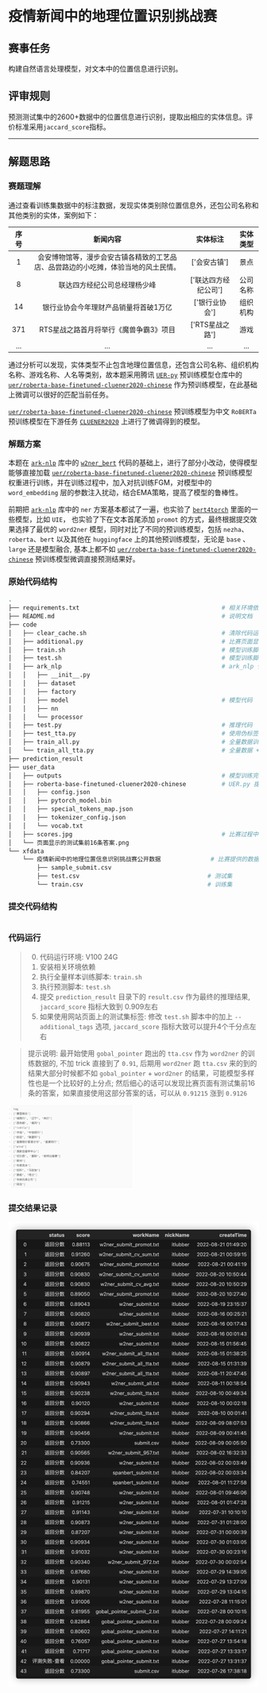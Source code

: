 # 疫情新闻中的地理位置识别挑战赛

## 赛事任务
构建自然语言处理模型，对文本中的位置信息进行识别。

## 评审规则
预测测试集中的2600+数据中的位置信息进行识别，提取出相应的实体信息。评价标准采用`jaccard_score`指标。

---

## 解题思路

### 赛题理解
通过查看训练集数据中的标注数据，发现实体类别除位置信息外，还包公司名称和其他类别的实体，案例如下：

| **序号** | **新闻内容**                                  | **实体标注**     | **实体类型** |
|:------:|:-----------------------------------------:|:------------:|:--------:|
| 1      | 会安博物馆等，漫步会安古镇各精致的工艺品店、品尝路边的小吃摊，体验当地的风土民情。 | ['会安古镇']     | 景点       |
| 8      | 联达四方经纪公司总经理杨少峰                            | ['联达四方经纪公司'] | 公司名称     |
| 14     | 银行业协会今年理财产品销量将首破1万亿                       | ['银行业协会']    | 组织机构     |
| 371    | RTS星战之路首月将举行《魔兽争霸3》项目                     | ['RTS星战之路']  | 游戏       |
| ...    | ...    | ...  | ...  |


通过分析可以发现，实体类型不止包含地理位置信息，还包含公司名称、组织机构名称、游戏名称、人名等类别，故本题采用腾讯 [`UER-py`](https://github.com/dbiir/UER-py/wiki/%E9%A2%84%E8%AE%AD%E7%BB%83%E6%A8%A1%E5%9E%8B%E4%BB%93%E5%BA%93) 预训练模型仓库中的 [`uer/roberta-base-finetuned-cluener2020-chinese`](https://huggingface.co/uer/roberta-base-finetuned-cluener2020-chinese) 作为预训练模型，在此基础上微调可以很好的匹配当前任务。

[`uer/roberta-base-finetuned-cluener2020-chinese`](https://huggingface.co/uer/roberta-base-finetuned-cluener2020-chinese) 预训练模型为中文 `RoBERTa` 预训练模型在下游任务 [`CLUENER2020`](https://github.com/CLUEbenchmark/CLUENER2020) 上进行了微调得到的模型。


### 解题方案

本题在 [`ark-nlp`](https://github.com/xiangking/ark-nlp) 库中的 [`w2ner_bert`](https://github.com/xiangking/ark-nlp/tree/main/ark_nlp/model/ner/w2ner_bert) 代码的基础上，进行了部分小改动，使得模型能够直接加载 [`uer/roberta-base-finetuned-cluener2020-chinese`](https://huggingface.co/uer/roberta-base-finetuned-cluener2020-chinese) 预训练模型权重进行训练，并在训练过程中，加入对抗训练FGM，对模型中的 `word_embedding` 层的参数注入扰动，结合EMA策略，提高了模型的鲁棒性。

<!-- 同时，考虑到本次赛题数据集较少，且模型测试集上 `jaccard_score` 指标超过0.90，故使用了伪标签的方式扩充训练数据，并且在验证时依旧采用原有训练集中的数据来保证模型的准确性和泛化能力，有效的提高了模型的指标。 -->

前期把 [`ark-nlp`](https://github.com/xiangking/ark-nlp) 库中的 `ner` 方案基本都试了一遍，也实验了 [`bert4torch`](https://github.com/Tongjilibo/bert4torch) 里面的一些模型，比如 `UIE`， 也实验了下在文本首尾添加 `promot` 的方式，最终根据提交效果选择了最优的 `word2ner` 模型，同时对比了不同的预训练模型，包括 `nezha`、`roberta`、`bert` 以及其他在 `huggingface` 上的其他预训练模型，无论是 `base` 、 `large` 还是模型融合, 基本上都不如 [`uer/roberta-base-finetuned-cluener2020-chinese`](https://huggingface.co/uer/roberta-base-finetuned-cluener2020-chinese) 预训练模型微调直接预测结果好。

### 原始代码结构

```bash
.
├── requirements.txt                                        # 相关环境依赖
├── README.md                                               # 说明文档
├── code                        
│   ├── clear_cache.sh                                      # 清除代码运行过程中生成的 pyc、pyd文件
│   ├── additional.py                                       # 比赛页面显示的测试集前16条答案, 在推理时可以选择是否使用
│   ├── train.sh                                            # 模型训练脚本, cd ./code 后 chmod +x train.sh 再 ./train.sh
│   ├── test.sh                                             # 模型训练脚本, cd ./code 后 chmod +x test.sh 再 ./test.sh, 修改脚本中的 additional_tags 为 True 可使用页面上的标签
│   ├── ark_nlp                                             # ark_nlp 代码, 参考 https://github.com/xiangking/ark-nlp/tree/main/ark_nlp
│   │   ├── __init__.py
│   │   ├── dataset
│   │   ├── factory
│   │   ├── model                                           # 模型代码
│   │   ├── nn
│   │   └── processor
│   ├── test.py                                             # 推理代码
│   ├── test_tta.py                                         # 使用伪标签训练模型后的推理代码
│   ├── train_all.py                                        # 全量数据训练模型代码
│   └── train_all_tta.py                                    # 全量数据 + 伪标签 训练模型代码
├── prediction_result
├── user_data
│   ├── outputs                                             # 模型训练完保存的文件夹
│   ├── roberta-base-finetuned-cluener2020-chinese          # UER.py 提供的预训练模型
│   │   ├── config.json
│   │   ├── pytorch_model.bin
│   │   ├── special_tokens_map.json
│   │   ├── tokenizer_config.json
│   │   └── vocab.txt
│   ├── scores.jpg                                          # 比赛过程中提交结果的得分记录
│   └── 页面显示的测试集前16条答案.png
└── xfdata
    └── 疫情新闻中的地理位置信息识别挑战赛公开数据              # 比赛提供的数据集
        ├── sample_submit.csv
        ├── test.csv                                    # 测试集
        └── train.csv                                   # 训练集
```


### 提交代码结构

```

```


### 代码运行


> 0. 代码运行环境: V100 24G
> 1. 安装相关环境依赖
> 2. 执行全量样本训练脚本: `train.sh`
> 3. 执行预测脚本: `test.sh`
> 4. 提交 `prediction_result` 目录下的 `result.csv` 作为最终的推理结果, `jaccard_score` 指标大致到 0.909左右
> 5. 如果使用网站页面上的测试集标签: 修改 `test.sh` 脚本中的加上 `--additional_tags` 选项, `jaccard_score` 指标大致可以提升4个千分点左右


<!-- > 1. 启动 `jupyter notebook` 或者 `jupyter lab` 服务
> 2. 运行 1.w2ner.ipynb，运行完成后生成 data/tta.csv 数据 和 w2ner_submit.txt 提交文件
> 3. 运行 2.w2ner_tta.ipynb，运行完成后生成 w2ner_submit_tta.txt 提交文件 和 新的 data/tta.csv 数据, 这一步可以循环运行多次, 缘分到了的话分数应该能到0.912 QaQ
> 4. 提交 w2ner_submit_tta.txt 作为最终的推理结果, `jaccard_score` 指标大致到 0.908左右 -->


> 提示说明: 最开始使用 `gobal_pointer` 跑出的 `tta.csv` 作为 `word2ner` 的训练数据的, 不加 trick 直接到了 `0.91`, 后期用 `word2ner` 跑 `tta.csv` 来的到的结果大部分时候都不如 `gobal_pointer` + `word2ner` 的结果，可能模型多样性也是一个比较好的上分点; 然后细心的话可以发现比赛页面有测试集前16条的答案，如果直接使用这部分答案的话，可以从 `0.91215` 涨到 `0.9126`

<img src="./user_data/页面显示的测试集前16条答案.png" width="50%">

### 提交结果记录

<img src="./user_data/scores.jpg" width="100%">